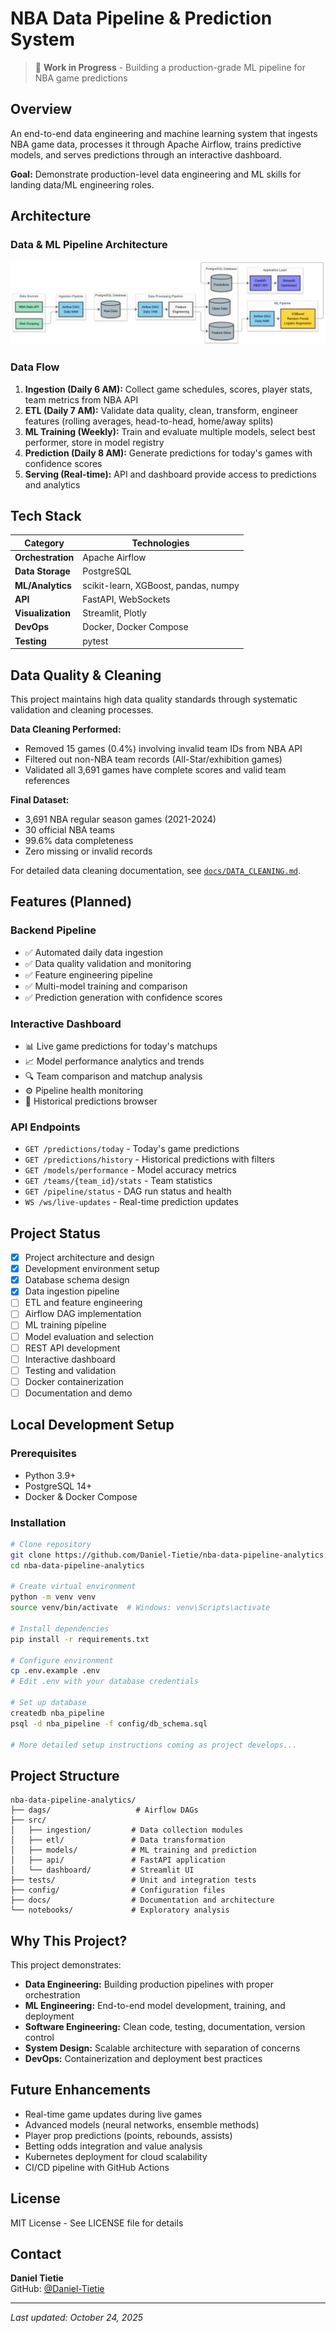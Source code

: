 # NBA Data Pipeline & Prediction System

> 🚧 **Work in Progress** - Building a production-grade ML pipeline for NBA game predictions


## Overview

An end-to-end data engineering and machine learning system that ingests NBA game data, processes it through Apache Airflow, trains predictive models, and serves predictions through an interactive dashboard.

**Goal:** Demonstrate production-level data engineering and ML skills for landing data/ML engineering roles.

## Architecture

### Data & ML Pipeline Architecture

![NBA Data & ML Pipeline Architecture](images/NBA%20Data%20%26%20ML%20Pipeline%20Architecture.png)

### Data Flow

1. **Ingestion (Daily 6 AM):** Collect game schedules, scores, player stats, team metrics from NBA API
2. **ETL (Daily 7 AM):** Validate data quality, clean, transform, engineer features (rolling averages, head-to-head, home/away splits)
3. **ML Training (Weekly):** Train and evaluate multiple models, select best performer, store in model registry
4. **Prediction (Daily 8 AM):** Generate predictions for today's games with confidence scores
5. **Serving (Real-time):** API and dashboard provide access to predictions and analytics

## Tech Stack

| Category | Technologies |
|----------|-------------|
| **Orchestration** | Apache Airflow |
| **Data Storage** | PostgreSQL |
| **ML/Analytics** | scikit-learn, XGBoost, pandas, numpy |
| **API** | FastAPI, WebSockets |
| **Visualization** | Streamlit, Plotly |
| **DevOps** | Docker, Docker Compose |
| **Testing** | pytest |

## Data Quality & Cleaning

This project maintains high data quality standards through systematic validation and cleaning processes.

**Data Cleaning Performed:**
- Removed 15 games (0.4%) involving invalid team IDs from NBA API
- Filtered out non-NBA team records (All-Star/exhibition games)
- Validated all 3,691 games have complete scores and valid team references

**Final Dataset:**
- 3,691 NBA regular season games (2021-2024)
- 30 official NBA teams
- 99.6% data completeness
- Zero missing or invalid records

For detailed data cleaning documentation, see [`docs/DATA_CLEANING.md`](docs/DATA_CLEANING.md).

## Features (Planned)

### Backend Pipeline
- ✅ Automated daily data ingestion
- ✅ Data quality validation and monitoring
- ✅ Feature engineering pipeline
- ✅ Multi-model training and comparison
- ✅ Prediction generation with confidence scores

### Interactive Dashboard
- 📊 Live game predictions for today's matchups
- 📈 Model performance analytics and trends
- 🔍 Team comparison and matchup analysis
- ⚙️ Pipeline health monitoring
- 📜 Historical predictions browser

### API Endpoints
- `GET /predictions/today` - Today's game predictions
- `GET /predictions/history` - Historical predictions with filters
- `GET /models/performance` - Model accuracy metrics
- `GET /teams/{team_id}/stats` - Team statistics
- `GET /pipeline/status` - DAG run status and health
- `WS /ws/live-updates` - Real-time prediction updates

## Project Status

- [x] Project architecture and design
- [x] Development environment setup
- [x] Database schema design
- [x] Data ingestion pipeline
- [ ] ETL and feature engineering
- [ ] Airflow DAG implementation
- [ ] ML training pipeline
- [ ] Model evaluation and selection
- [ ] REST API development
- [ ] Interactive dashboard
- [ ] Testing and validation
- [ ] Docker containerization
- [ ] Documentation and demo

## Local Development Setup

### Prerequisites
- Python 3.9+
- PostgreSQL 14+
- Docker & Docker Compose

### Installation
```bash
# Clone repository
git clone https://github.com/Daniel-Tietie/nba-data-pipeline-analytics.git
cd nba-data-pipeline-analytics

# Create virtual environment
python -m venv venv
source venv/bin/activate  # Windows: venv\Scripts\activate

# Install dependencies
pip install -r requirements.txt

# Configure environment
cp .env.example .env
# Edit .env with your database credentials

# Set up database
createdb nba_pipeline
psql -d nba_pipeline -f config/db_schema.sql

# More detailed setup instructions coming as project develops...
```

## Project Structure
```
nba-data-pipeline-analytics/
├── dags/                   # Airflow DAGs
├── src/
│   ├── ingestion/         # Data collection modules
│   ├── etl/               # Data transformation
│   ├── models/            # ML training and prediction
│   ├── api/               # FastAPI application
│   └── dashboard/         # Streamlit UI
├── tests/                 # Unit and integration tests
├── config/                # Configuration files
├── docs/                  # Documentation and architecture
└── notebooks/             # Exploratory analysis
```

## Why This Project?

This project demonstrates:
- **Data Engineering:** Building production pipelines with proper orchestration
- **ML Engineering:** End-to-end model development, training, and deployment
- **Software Engineering:** Clean code, testing, documentation, version control
- **System Design:** Scalable architecture with separation of concerns
- **DevOps:** Containerization and deployment best practices

## Future Enhancements

- Real-time game updates during live games
- Advanced models (neural networks, ensemble methods)
- Player prop predictions (points, rebounds, assists)
- Betting odds integration and value analysis
- Kubernetes deployment for cloud scalability
- CI/CD pipeline with GitHub Actions

## License

MIT License - See LICENSE file for details

## Contact

**Daniel Tietie**  
GitHub: [@Daniel-Tietie](https://github.com/Daniel-Tietie)

---

*Last updated: October 24, 2025*

